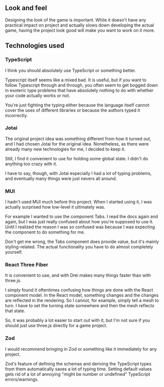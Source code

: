 ## Look and feel

Designing the look of the game is important.
While it doesn't have any practical impact on project
and actually slows down developing the actual game,
having the project look good will make you want to work
on it more.

## Technologies used

### TypeScript

I think you should absolutely use TypeScript or something better.

Typescript itself seems like a mixed bad.
It is useful, but if you want to follow Typescript through and through,
you often seem to get bogged down in esoteric type problems that have
absolutely nothing to do with whether your code actually works or not.

You're just fighting the typing either because the language itself
cannot cover the uses of different libraries or because the authors
typed it incorrectly.

### Jotai

The original project idea was something different from how it turned out,
and I had chosen Jotai for the original idea. Nonetheless, as there were
already many new technologies for me, I decided to keep it.

Still, I find it convenient to use for holding some global state.
I didn't do anything too crazy with it.

I have to say, though, with Jotai especially I had a lot of typing problems, and eventually many things were just nevers all around.

### MUI

I hadn't used MUI much before this project. When I started using it, I
was actually surprised how low-level it ultimately was.

For example I wanted to use the component Tabs. I read the docs again and
again, but I was just really confused about how you're supposed to use it.
Until I realized the reason I was so confused was because I was expecting
the component to do something for me.

Don't get me wrong, the Tabs component does provide value, but it's mainly styling-related. The actual functionality you have to do almost completely
yourself.

### React Three Fiber

It is convenient to use, and with Drei makes many things faster than with
three.js.

I simply found it oftentimes confusing how things are done with the React
component model. In the React model, something changes and the changes
are reflected in the rendering. So I cannot, for example, simply tell
a mesh to turn. I have to set the turning state somewhere and then the mesh
reflects that state.

So, it was probably a lot easier to start out with it, but I'm not sure if you should just use three.js directly for a game project.

### Zod

I would recommend bringing in Zod or something like it immediately for any project.

Zod's feature of defining the schemas and deriving the TypeScript types from them automatically saves a lot of typing time.
Setting default values gets rid of a lot of annoying "might be number or undefined" TypeScript errors/warnings.
